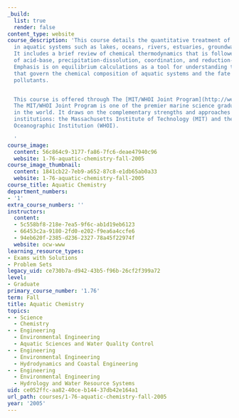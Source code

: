```yaml
---
_build:
  list: true
  render: false
content_type: website
course_description: 'This course details the quantitative treatment of chemical processes
  in aquatic systems such as lakes, oceans, rivers, estuaries, groundwaters, and wastewaters.
  It includes a brief review of chemical thermodynamics that is followed by discussion
  of acid-base, precipitation-dissolution, coordination, and reduction-oxidation reactions.
  Emphasis is on equilibrium calculations as a tool for understanding the variables
  that govern the chemical composition of aquatic systems and the fate of inorganic
  pollutants.


  This course is offered through The [MIT/WHOI Joint Program](http://web.mit.edu/mit-whoi/www/).
  The MIT/WHOI Joint Program is one of the premier marine science graduate programs
  in the world. It draws on the complementary strengths and approaches of two great
  institutions: the Massachusetts Institute of Technology (MIT) and the Woods Hole
  Oceanographic Institution (WHOI).

  '
course_image:
  content: 56c864c9-3177-fa86-7fc6-deae47940c96
  website: 1-76-aquatic-chemistry-fall-2005
course_image_thumbnail:
  content: 1841cb22-7eb9-a652-87c8-e1db65ab0a33
  website: 1-76-aquatic-chemistry-fall-2005
course_title: Aquatic Chemistry
department_numbers:
- '1'
extra_course_numbers: ''
instructors:
  content:
  - 5c558bf8-218e-7ea5-9f6c-ab1d19eb6123
  - 66453c2a-9180-2fd0-e202-f9ea6a4ccfe6
  - 94eb620f-2385-d236-2327-78a45f22974f
  website: ocw-www
learning_resource_types:
- Exams with Solutions
- Problem Sets
legacy_uid: ce730b7a-d942-43b5-f96b-26cf2f399a72
level:
- Graduate
primary_course_number: '1.76'
term: Fall
title: Aquatic Chemistry
topics:
- - Science
  - Chemistry
- - Engineering
  - Environmental Engineering
  - Aquatic Sciences and Water Quality Control
- - Engineering
  - Environmental Engineering
  - Hydrodynamics and Coastal Engineering
- - Engineering
  - Environmental Engineering
  - Hydrology and Water Resource Systems
uid: ce052ffc-aa82-40ce-b144-37db42e164a1
url_path: courses/1-76-aquatic-chemistry-fall-2005
year: '2005'
---
```

